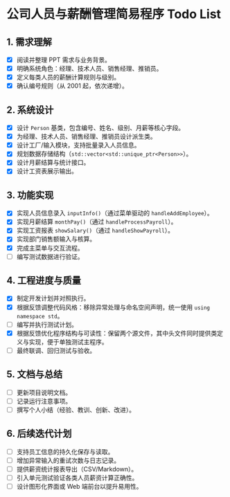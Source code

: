 # 公司人员与薪酬管理简易程序 Todo List

## 1. 需求理解
- [x] 阅读并整理 PPT 需求与业务背景。
- [x] 明确系统角色：经理、技术人员、销售经理、推销员。
- [x] 定义每类人员的薪酬计算规则与级别。
- [x] 确认编号规则（从 2001 起，依次递增）。

## 2. 系统设计
- [x] 设计 `Person` 基类，包含编号、姓名、级别、月薪等核心字段。
- [x] 为经理、技术人员、销售经理、推销员设计派生类。
- [x] 设计工厂/输入模块，支持批量录入人员信息。
- [x] 规划数据存储结构（`std::vector<std::unique_ptr<Person>>`）。
- [x] 设计月薪结算与统计接口。
- [x] 设计工资表展示输出。

## 3. 功能实现
- [x] 实现人员信息录入 `inputInfo()`（通过菜单驱动的 `handleAddEmployee`）。
- [x] 实现月薪结算 `monthPay()`（通过 `handleProcessPayroll`）。
- [x] 实现工资报表 `showSalary()`（通过 `handleShowPayroll`）。
- [x] 实现部门销售额输入与核算。
- [x] 完成主菜单与交互流程。
- [ ] 编写测试数据进行验证。

## 4. 工程进度与质量
- [x] 制定开发计划并对照执行。
- [x] 根据反馈调整代码风格：移除异常处理与命名空间声明，统一使用 `using namespace std`。
- [ ] 编写并执行测试计划。
- [x] 根据反馈优化程序结构与可读性：保留两个源文件，其中头文件同时提供类定义与实现，便于单独测试主程序。
- [ ] 最终联调、回归测试与验收。

## 5. 文档与总结
- [ ] 更新项目说明文档。
- [ ] 记录运行注意事项。
- [ ] 撰写个人小结（经验、教训、创新、改进）。

## 6. 后续迭代计划
- [ ] 支持员工信息的持久化保存与读取。
- [ ] 增加异常输入的重试次数与日志记录。
- [ ] 提供薪资统计报表导出（CSV/Markdown）。
- [ ] 引入单元测试验证各类人员薪资计算正确性。
- [ ] 设计图形化界面或 Web 端前台以提升易用性。
